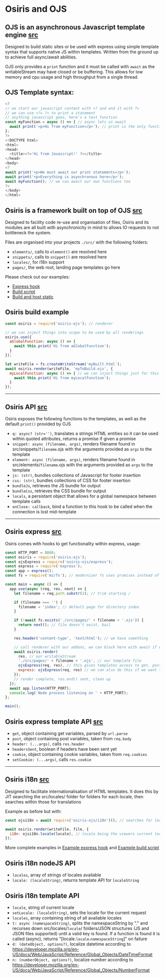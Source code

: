 # Osiris and OJS

## OJS is an asynchronous Javascript template engine [src](https://github.com/seam-project-studios/osiris-ojs/blob/master/ojs.js)
Designed to build static sites or be used with express using simple template syntax that supports native JS within templates. Written from the ground up to achieve full async/await abilities.

OJS only provides a `print` function and it must be called with `await` as the writableStream may have closed or be buffering. This allows for low memory and cpu usage and high throughput from a single thread.

## OJS Template syntax:
```javascript
<?
// we start our javascript content with <? and end it with ?>
// we can use <?= ?> to print a statement
// anything javascript goes, here's a test function
const myFunction = async () => { // async lets us await
  await print('<p>Hi from myFunction</p>'); // print is the only function available with OJS without Osiris
};
?>
<!DOCTYPE html>
<html>
<head>
  <title><?='Hi from Javascript!' ?></title>
</head>
<body>
<?
await print('<p>We must await our print statements</p>');
await print('<p>Everything is asynchronous here</p>');
await myFunction(); // we can await our own functions too
?>
</body>
</html>
```

## Osiris is a framework built on top of OJS [src](https://github.com/seam-project-studios/osiris-ojs/blob/master/osiris.js)
Designed to facility code re-use and organisation of files, Osiris and its modules are all built with asynchronicity in mind to allows IO requests to not bottleneck the system.

Files are organised into your projects `./src/` with the following folders:
- `elements/`, calls to `element()` are resolved here
- `snippets/`, calls to `snippet()` are resolved here
- `locales/`, for i18n support
- `pages/`, the web root, landing page templates go here

Please check out our examples:
- [Express hook](https://github.com/seam-project-studios/osiris-ojs/blob/master/dev.js)
- [Build script](https://github.com/seam-project-studios/osiris-ojs/blob/master/build.js)
- [Build and host static](https://github.com/seam-project-studios/osiris-ojs/blob/master/static.js)

## Osiris build example
```javascript
const osiris = require('osiris-ojs'); // renderer

// we can inject things into scope to be used by all renderings
osiris.use({
  aGlobalFunction: async () => {
    await this.print('Hi from aGlobalFunction');
  }
});

let writeFile = fs.createWriteStream('myBuilt.html');
await osiris.render(writeFile, 'myToBuild.ojs', {
  myLocalFunction: async () => { // we can inject things just for this rendering
    await this.print('Hi from myLocalFunction');
  }
});
```

---

## Osiris API [src](https://github.com/seam-project-studios/osiris-ojs/blob/master/osiris.js)
Osiris exposes the following functions to the templates, as well as the default `print()` provided by OJS
- `q: async? (str='')`, translates a strings HTML entities so it can be used within quoted attributes, returns a promise if given a promise
- `snippet: async (filename, args)`, renders filename found in src/snippets/`filename`.ojs with the arguments provided as `args` to the template
- `element: async (filename, args)`, renders filename found in src/elements/`filename`.ojs with the arguments provided as `args` to the template
- `js: (str)`, bundles collections of Javascript for footer insertion
- `css: (str)`, bundles collections of CSS for footer insertion
- `bundleJs`, retrieves the JS bundle for output
- `bundleCss`, retrieves the CSS bundle for output
- `locals`, a persistant object that allows for a global namespace between template calls
- `onClose: callback`, bind a function to this hook to be called when the connection is lost mid-template

---

## Osiris express [src](https://github.com/seam-project-studios/osiris-ojs/blob/master/express.js)
Osiris comes with hooks to get functionality within express, usage:
```javascript
const HTTP_PORT = 8080;
const osiris = require('osiris-ojs');
const ojsExpress = require('osiris-ojs/express');
const express = require('express');
const app = express();
const fs = require('mz/fs'); // modernizer fs uses promises instead of callbacks

const main = async () => {
  app.use(async (req, res, next) => {
    let filename = req.path.substr(1); // trim starting /

    if (filename === '') {
      filename = 'index'; // default page for directory index
    }

    if (!await fs.exists('./src/pages/' + filename + '.ojs')) {
      return next(); // file doesn't exist, bail
    }

    res.header('content-type', 'text/html'); // we have something

    // call renderer with our addons, we can block here with await if we need any clean up after render
    await osiris.render(
      res, // our writableStream
      './src/pages/' + filename + '.ojs', // our template file
      ojsExpress(req, res), // this gives templates access to get, post, header() and headersSent, cookie and setCookie()
      express: ojsExpress(req, res) // we can also do this if we want to put all of that in scope of an express object instead of top level
    });
    // render complete, res.end() sent, clean up
  });
  await app.listen(HTTP_PORT);
  console.log('Node process listening on ' + HTTP_PORT);
};

main();
```
## Osiris express template API [src](https://github.com/seam-project-studios/osiris-ojs/blob/master/express.js)
- `get`, object containing get variables, parsed by `url.parse`
- `post`, object containing post variables, taken from `req.body`
- `header: (...args)`, calls `res.header`
- `headersSent`, boolean if headers have been sent yet
- `cookie`, object containing cookie variables, taken from `req.cookies`
- `setCookie: (...args)`, calls `res.cookie`

---

## Osiris i18n [src](https://github.com/seam-project-studios/osiris-ojs/blob/master/i18n.js)
Designed to facilitate internationalisation of HTML templates.  It does this by JIT searching the src/locales/ folder for folders for each locale, then searches within those for translations

Example as before but with:
```javascript
const ojsi18n = await require('osiris-ojs/i18n')(); // searches for locales and exposes nodeJS API

await osiris.render(writeFile, file, {
  i18n: ojsi18n.locale(locale), // locale being the viewers current locale, exposes: t(), d(), n(), locale, locales, setLocale()
});
```

More complete examples in [Example express hook](https://github.com/seam-project-studios/osiris-ojs/blob/master/dev.js) and [Example build script](https://github.com/seam-project-studios/osiris-ojs/blob/master/build.js)

## Osiris i18n nodeJS API
- `locales`, array of strings of locales available
- `locale: (localeString)`, returns template API for `localeString`

## Osiris i18n template API
- `locale`, string of current locale
- `setLocale: (localeString)`, sets the locale for the current request
- `locales`, array containing string of all available locales
- `t: async (namespaceString)`, splits the namespaceString by "." and recurses down src/locales/`locale`/ folders/JSON structures (JS and JSON files supported) until a valid key is found.  If a function is found it is called (async), returns "[locale.`locale`.`namespaceString`]" on failure
- `d: (dateObject, options?)`, localize datetime according to https://developer.mozilla.org/en-US/docs/Web/JavaScript/Reference/Global_Objects/DateTimeFormat
- `n: (numberObject, options?)`, localize number according to https://developer.mozilla.org/en-US/docs/Web/JavaScript/Reference/Global_Objects/NumberFormat
